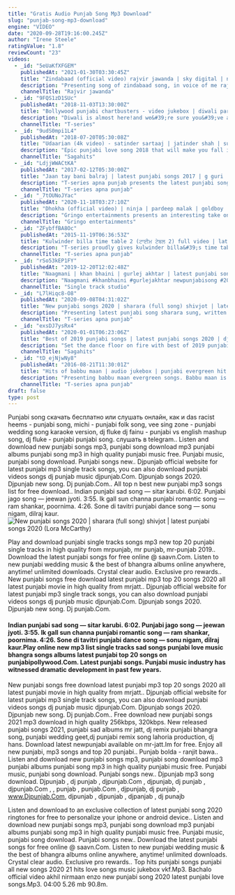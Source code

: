 ```yaml
---
title: "Gratis Audio Punjab Song Mp3 Download"
slug: "punjab-song-mp3-download"
engine: "VIDEO"
date: "2020-09-28T19:16:00.245Z"
author: "Irene Steele"
ratingValue: "1.8"
reviewCount: "23"
videos:
  - _id: "5eUaKfXFGEM"
    publishedAt: "2021-01-30T03:30:45Z"
    title: "Zindabaad (official video) rajvir jawanda | sky digital | new punjabi song 2021 | rajvir jawanda"
    description: "Presenting song of zindabaad song, in voice of me rajvir jawanda, pen downed by vicky dhaliwal, music by kv singh, for more updates subscribe my"
    channelTitle: "Rajvir jawanda"
  - _id: "9FQS1zD1SUc"
    publishedAt: "2018-11-03T13:30:00Z"
    title: "Bollywood punjabi chartbusters - video jukebox | diwali party songs | latest hindi party songs"
    description: "Diwali is almost here!and we&#39;re sure you&#39;ve already started prepping for your insane house party.We present to you a list of 10 punjabi songs that were"
    channelTitle: "T-series"
  - _id: "9udS0mpi1L4"
    publishedAt: "2018-07-20T05:30:08Z"
    title: "Udaarian (4k video) - satinder sartaaj | jatinder shah | sufi love songs | new punjabi songs 2018"
    description: "Epic punjabi love song 2018 that will make you fall in love with the feeling of love itself udaarian “na gal mere vas di rahi” punjabi song in the magical and"
    channelTitle: "Sagahits"
  - _id: "LdjjWWACtKA"
    publishedAt: "2017-02-12T05:30:00Z"
    title: "Jaan tay bani balraj | latest punjabi songs 2017 | g guri | new punjabi songs 2017 | t-series"
    description: "T-series apna punjab presents the latest punjabi song jaan tay bani sung by balraj. The punjabi music is given by g guri and written by daljit chitti."
    channelTitle: "T-series apna punjab"
  - _id: "_7tOUNoJYac"
    publishedAt: "2020-11-18T03:27:10Z"
    title: "Dhokha (official video) | ninja | pardeep malak | goldboy | latest punjabi songs 2020 |"
    description: "Gringo entertainments presents an interesting take on a heartbreaking story featuring ninja, sruishty mann &amp; simrithi bhatija. The brand track dhokha is sung by"
    channelTitle: "Gringo entertainments"
  - _id: "ZFybffBA8Oc"
    publishedAt: "2015-11-19T06:36:53Z"
    title: "Kulwinder billa time table 2 (ਟਾਈਮ ਟੇਬਲ 2) full video | latest punjabi song 2015"
    description: "T-series proudly gives kulwinder billa&#39;s time table 2: the most touching love story of 2015 directed by frame singh and composed by laddi gill. To watch"
    channelTitle: "T-series apna punjab"
  - _id: "rSo53kEP1FY"
    publishedAt: "2019-12-20T12:02:48Z"
    title: "Naagmani | khan bhaini | gurlej akhtar | latest punjabi songs 2019 | st studio | coin digital"
    description: "Naagmani #khanbhaini #gurlejakhtar newpunjabisong #2020 create &amp; share tiktok videos with us"
    channelTitle: "Single track studio"
  - _id: "L7lHiqc8-O8"
    publishedAt: "2020-09-08T04:31:02Z"
    title: "New punjabi songs 2020 | sharara (full song) shivjot | latest punjabi songs 2020"
    description: "Presenting latest punjabi song sharara sung, written and composed by shivjot. Enjoy and stay connected with us !! ♪stream the full song here♪ spotify:"
    channelTitle: "T-series apna punjab"
  - _id: "exsDJ7ysRx4"
    publishedAt: "2020-01-01T06:23:06Z"
    title: "Best of 2019 punjabi songs | latest punjabi songs 2020 | dj party songs | audio jukebox | saga music"
    description: "Set the dance floor on fire with best of 2019 punjabi songs dj non stop punjabi songs 2019 by jordan sandhu, sidhu moose wala, bohemia, badshah,"
    channelTitle: "Sagahits"
  - _id: "tD_ejNjwNy8"
    publishedAt: "2016-08-21T11:30:01Z"
    title: "Hits of babbu maan | audio jukebox | punjabi evergreen hit songs | t-series apna punjab"
    description: "Presenting babbu maan evergreen songs. Babbu maan is a punjabi singer, songwriter, music director, actor and film producer. Enjoy and stay connected !"
    channelTitle: "T-series apna punjab"
draft: false
type: post
---
```


Punjabi song cкачать бесплатно или слушать онлайн, как и das racist heems - punjabi song, michi - punjabi folk song, vee sing zone - punjabi wedding song karaoke version, dj fluke dj fainu - punjabi vs english mashup song, dj fluke - punjabi punjabi song. слушать в telegram.. Listen and download new punjabi songs mp3, punjabi song download mp3 punjabi albums punjabi song mp3 in high quality punjabi music free. Punjabi music, punjabi song download. Punjabi songs new.. Djpunjab official website for latest punjabi mp3 single track songs, you can also download punjabi videos songs dj punjab music djpunjab.Com. Djpunjab songs 2020. Djpunjab new song. Dj punjab.Com.. All top n best new punjabi mp3 songs list for free download.. Indian punjabi sad song — sitar karubi. 6:02. Punjabi jago song — jeewan jyoti. 3:55. Ik gall sun channa punjabi romantic song — ram shankar, poornima. 4:26. Sone di tavitri punjabi dance song — sonu nigam, dilraj kaur.
![New punjabi songs 2020 | sharara (full song) shivjot | latest punjabi songs 2020 (Lora McCarthy)](https://i.ytimg.com/vi/L7lHiqc8-O8/hqdefault.jpg "New punjabi songs 2020 | sharara (full song) shivjot | latest punjabi songs 2020 (Sophie Paul)")

Play and download punjabi single tracks songs mp3 new top 20 punjabi single tracks in high quality from mrpunjab, mr punjab, mr-punjab 2019.. Download the latest punjabi songs for free online @ saavn.Com. Listen to new punjabi wedding music &amp; the best of bhangra albums online anywhere, anytime! unlimited downloads. Crystal clear audio. Exclusive pro rewards.. New punjabi songs free download latest punjabi mp3 top 20 songs 2020 all latest punjabi movie in high quality from mrjatt.. Djpunjab official website for latest punjabi mp3 single track songs, you can also download punjabi videos songs dj punjab music djpunjab.Com. Djpunjab songs 2020. Djpunjab new song. Dj punjab.Com.
<!--inArticleAds-->

<!--galleryOne-->

#### Indian punjabi sad song — sitar karubi. 6:02. Punjabi jago song — jeewan jyoti. 3:55. Ik gall sun channa punjabi romantic song — ram shankar, poornima. 4:26. Sone di tavitri punjabi dance song — sonu nigam, dilraj kaur.Play online new mp3 list single tracks sad songs punjabi love music bhangra songs albums latest punjabi top 20 songs on punjabipollywood.Com. Latest punjabi songs. Punjabi music industry has witnessed dramatic development in past few years.
<!--inArticleAds-->

<!--galleryTwo-->

New punjabi songs free download latest punjabi mp3 top 20 songs 2020 all latest punjabi movie in high quality from mrjatt.. Djpunjab official website for latest punjabi mp3 single track songs, you can also download punjabi videos songs dj punjab music djpunjab.Com. Djpunjab songs 2020. Djpunjab new song. Dj punjab.Com.. Free download new punjabi songs 2021 mp3 download in high quality 256kbps, 320kbps. New released punjabi songs 2021, punjabi sad albums mr jatt, dj remix punjabi bhangra song, punjabi wedding geet,dj punjabi remix song lahoria production, dj hans. Download latest newpunjabi available on mr-jatt.Im for free. Enjoy all new punjabi, mp3 songs and top 20 punjabi.. Punjab bolda - ranjit bawa.. Listen and download new punjabi songs mp3, punjabi song download mp3 punjabi albums punjabi song mp3 in high quality punjabi music free. Punjabi music, punjabi song download. Punjabi songs new.. Djpunjab mp3 song download. Djpunjab , dj punjab , djpunjab.Com , djpunjab, dj punjab , djpunjab.Com , , punjab , punjab.Com , djpunjab, dj punjab , www.Djpunjab.Com, djpunjab , djpunjab , djpanjab , dj punajb
<!--galleryThree-->

Listen and download to an exclusive collection of latest punjabi song 2020 ringtones for free to personalize your iphone or android device.. Listen and download new punjabi songs mp3, punjabi song download mp3 punjabi albums punjabi song mp3 in high quality punjabi music free. Punjabi music, punjabi song download. Punjabi songs new.. Download the latest punjabi songs for free online @ saavn.Com. Listen to new punjabi wedding music &amp; the best of bhangra albums online anywhere, anytime! unlimited downloads. Crystal clear audio. Exclusive pro rewards.. Top hits punjabi songs punjabi all new songs 2020 21 hits love songs music jukebox vkf.Mp3. Bachalo official video akhil nirmaan enzo new punjabi song 2020 latest punjabi love songs.Mp3. 04:00 5.26 mb 90.8m.